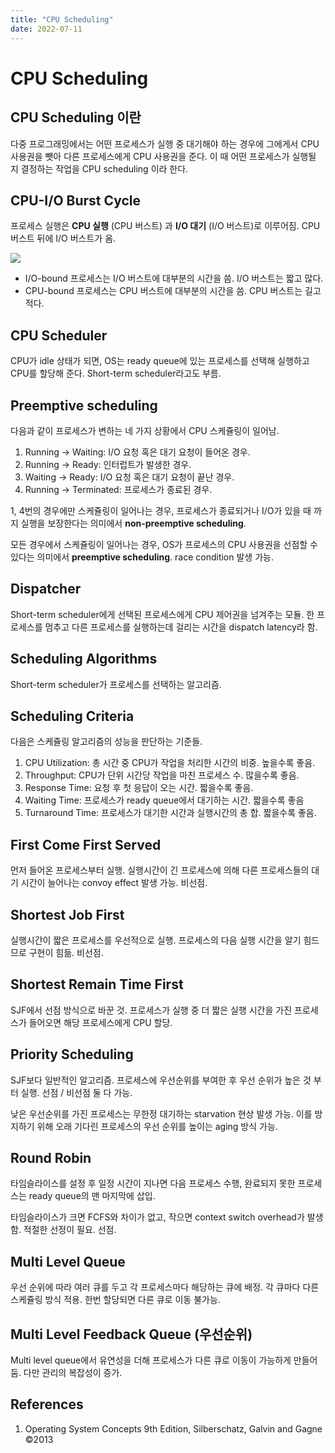 ```yaml
---
title: "CPU Scheduling"
date: 2022-07-11
---
```


# CPU Scheduling

## CPU Scheduling 이란

다중 프로그래밍에서는 어떤 프로세스가 실행 중 대기해야 하는 경우에 그에게서 CPU 사용권을 뺏아 다른 프로세스에게 CPU 사용권을 준다. 이 때 어떤 프로세스가 실행될 지 결정하는 작업을 CPU scheduling 이라 한다.

## CPU-I/O Burst Cycle

프로세스 실행은 **CPU 실행** (CPU 버스트) 과 **I/O 대기** (I/O 버스트)로 이루어짐. CPU 버스트 뒤에 I/O 버스트가 옴.

![](./imgs/2022-07-11-1.PNG)

- I/O-bound 프로세스는 I/O 버스트에 대부분의 시간을 씀. I/O 버스트는 짧고 많다.
- CPU-bound 프로세스는 CPU 버스트에 대부분의 시간을 씀. CPU 버스트는 길고 적다.

## CPU Scheduler

CPU가 idle 상태가 되면, OS는 ready queue에 있는 프로세스를 선택해 실행하고 CPU를 할당해 준다. Short-term scheduler라고도 부름.

## Preemptive scheduling

다음과 같이 프로세스가 변하는 네 가지 상황에서 CPU 스케쥴링이 일어남.

1. Running → Waiting: I/O 요청 혹은 대기 요청이 들어온 경우.
2. Running → Ready: 인터럽트가 발생한 경우.
3. Waiting → Ready: I/O 요청 혹은 대기 요청이 끝난 경우.
4. Running → Terminated: 프로세스가 종료된 경우.

1, 4번의 경우에만 스케쥴링이 일어나는 경우, 프로세스가 종료되거나 I/O가 있을 때 까지 실행을 보장한다는 의미에서 **non-preemptive scheduling**.

모든 경우에서 스케쥴링이 일어나는 경우, OS가 프로세스의 CPU 사용권을 선점할 수 있다는 의미에서 **preemptive scheduling**. race condition 발생 가능.

## Dispatcher

Short-term scheduler에게 선택된 프로세스에게 CPU 제어권을 넘겨주는 모듈. 한 프로세스를 멈추고 다른 프로세스를 실행하는데 걸리는 시간을 dispatch latency라 함.

## Scheduling Algorithms

Short-term scheduler가 프로세스를 선택하는 알고리즘.

## Scheduling Criteria

다음은 스케쥴링 알고리즘의 성능을 판단하는 기준들.

1. CPU Utilization: 총 시간 중 CPU가 작업을 처리한 시간의 비중. 높을수록 좋음.
2. Throughput: CPU가 단위 시간당 작업을 마친 프로세스 수. 많을수록 좋음.
3. Response Time: 요청 후 첫 응답이 오는 시간. 짧을수록 좋음.
4. Waiting Time: 프로세스가 ready queue에서 대기하는 시간. 짧을수록 좋음
5. Turnaround Time: 프로세스가 대기한 시간과 실행시간의 총 합. 짧을수록 좋음.

## First Come First Served

먼저 들어온 프로세스부터 실행. 실행시간이 긴 프로세스에 의해 다른 프로세스들의 대기 시간이 늘어나는 convoy effect 발생 가능. 비선점.

## Shortest Job First

실행시간이 짧은 프로세스를 우선적으로 실행. 프로세스의 다음 실행 시간을 알기 힘드므로 구현이 힘듦. 비선점.

## Shortest Remain Time First

SJF에서 선점 방식으로 바꾼 것. 프로세스가 실행 중 더 짧은 실행 시간을 가진 프로세스가 들어오면 해당 프로세스에게 CPU 할당.

## Priority Scheduling

SJF보다 일반적인 알고리즘. 프로세스에 우선순위를 부여한 후 우선 순위가 높은 것 부터 실행. 선점 / 비선점 둘 다 가능.

낮은 우선순위를 가진 프로세스는 무한정 대기하는 starvation 현상 발생 가능. 이를 방지하기 위해 오래 기다린 프로세스의 우선 순위를 높이는 aging 방식 가능.

## Round Robin

타임슬라이스를 설정 후 일정 시간이 지나면 다음 프로세스 수행, 완료되지 못한 프로세스는 ready queue의 맨 마지막에 삽입.

타임슬라이스가 크면 FCFS와 차이가 없고, 작으면 context switch overhead가 발생함. 적절한 선정이 필요. 선점.

## Multi Level Queue

우선 순위에 따라 여러 큐를 두고 각 프로세스마다 해당하는 큐에 배정. 각 큐마다 다른 스케쥴링 방식 적용. 한번 할당되면 다른 큐로 이동 불가능.

## Multi Level Feedback Queue (우선순위)

Multi level queue에서 유연성을 더해 프로세스가 다른 큐로 이동이 가능하게 만들어 둠. 다만 관리의 복잡성이 증가.

## References

1. Operating System Concepts 9th Edition, Silberschatz, Galvin and Gagne ©2013
